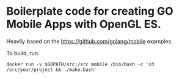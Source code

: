 # Boilerplate code for creating GO Mobile Apps with OpenGL ES.

Heavliy based on the https://github.com/golang/mobile examples.

To build, run:

	docker run -v $GOPATH/src:/src mobile /bin/bash -c 'cd /src/your/project && ./make.bash'
